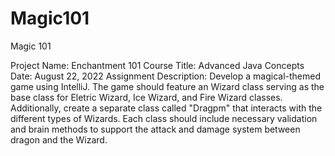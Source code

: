 # Magic101
Magic 101

Project Name: Enchantment 101 
Course Title: Advanced Java Concepts
Date: August 22, 2022
Assignment Description: Develop a magical-themed game using IntelliJ. 
The game should feature an Wizard class serving as the base class for Eletric Wizard, Ice Wizard, and Fire Wizard classes. 
Additionally, create a separate class called "Dragpm" that interacts with the different types of Wizards. 
Each class should include necessary validation and brain methods to support the attack and damage system between dragon and the Wizard.
